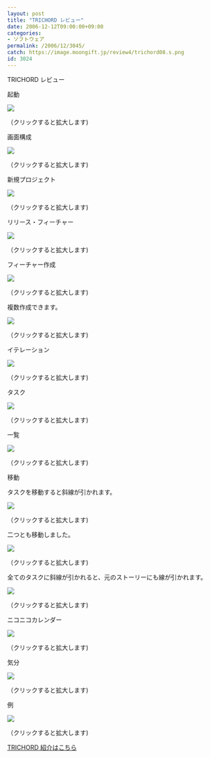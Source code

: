 ```yaml
---
layout: post
title: "TRICHORD レビュー"
date: 2006-12-12T09:00:00+09:00
categories:
- ソフトウェア
permalink: /2006/12/3045/
catch: https://image.moongift.jp/review4/trichord08.s.png
id: 3024
---
```

TRICHORD レビュー  
<!--more-->

起動

  

[![](https://image.moongift.jp/review4/trichord01.s.png)](https://image.moongift.jp/review4/trichord01.png)  
  
（クリックすると拡大します)

  

画面構成

  

[![](https://image.moongift.jp/review4/trichord02.s.png)](https://image.moongift.jp/review4/trichord02.png)  
  
（クリックすると拡大します)

  

新規プロジェクト

  

[![](https://image.moongift.jp/review4/trichord03.s.png)](https://image.moongift.jp/review4/trichord03.png)  
  
（クリックすると拡大します)

  

リリース・フィーチャー

  

[![](https://image.moongift.jp/review4/trichord04.s.png)](https://image.moongift.jp/review4/trichord04.png)  
  
（クリックすると拡大します)

  

フィーチャー作成

  

[![](https://image.moongift.jp/review4/trichord05.s.png)](https://image.moongift.jp/review4/trichord05.png)  
  
（クリックすると拡大します)

  

複数作成できます。

  

[![](https://image.moongift.jp/review4/trichord06.s.png)](https://image.moongift.jp/review4/trichord06.png)  
  
（クリックすると拡大します)

  

イテレーション

  

[![](https://image.moongift.jp/review4/trichord07.s.png)](https://image.moongift.jp/review4/trichord07.png)  
  
（クリックすると拡大します)

  

タスク

  

[![](https://image.moongift.jp/review4/trichord08.s.png)](https://image.moongift.jp/review4/trichord08.png)  
  
（クリックすると拡大します)

  

一覧

  

[![](https://image.moongift.jp/review4/trichord13.s.png)](https://image.moongift.jp/review4/trichord13.png)  
  
（クリックすると拡大します)

  

移動

  

タスクを移動すると斜線が引かれます。

  

[![](https://image.moongift.jp/review4/trichord09.s.png)](https://image.moongift.jp/review4/trichord09.png)  
  
（クリックすると拡大します)

  

二つとも移動しました。

  

[![](https://image.moongift.jp/review4/trichord10.s.png)](https://image.moongift.jp/review4/trichord10.png)  
  
（クリックすると拡大します)

  

全てのタスクに斜線が引かれると、元のストーリーにも線が引かれます。

  

[![](https://image.moongift.jp/review4/trichord11.s.png)](https://image.moongift.jp/review4/trichord11.png)  
  
（クリックすると拡大します)

  

ニコニコカレンダー

  

[![](https://image.moongift.jp/review4/trichord12.s.png)](https://image.moongift.jp/review4/trichord12.png)  
  
（クリックすると拡大します)

  

気分

  

[![](https://image.moongift.jp/review4/trichord14.s.png)](https://image.moongift.jp/review4/trichord14.png)  
  
（クリックすると拡大します)

  

例

  

[![](https://image.moongift.jp/review4/trichord15.s.png)](https://image.moongift.jp/review4/trichord15.png)  
  
（クリックすると拡大します)

  

[TRICHORD 紹介はこちら](http://fw.moongift.jp/intro/i-3044.html)

